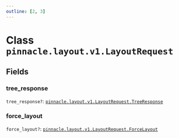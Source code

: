 ```yaml
---
outline: [2, 3]
---
```


# Class `pinnacle.layout.v1.LayoutRequest`




## Fields

### tree_response <Badge type="danger" text="nullable" />

`tree_response?`: <code><a href="/lua-reference/classes/pinnacle.layout.v1.LayoutRequest.TreeResponse">pinnacle.layout.v1.LayoutRequest.TreeResponse</a></code>



### force_layout <Badge type="danger" text="nullable" />

`force_layout?`: <code><a href="/lua-reference/classes/pinnacle.layout.v1.LayoutRequest.ForceLayout">pinnacle.layout.v1.LayoutRequest.ForceLayout</a></code>





